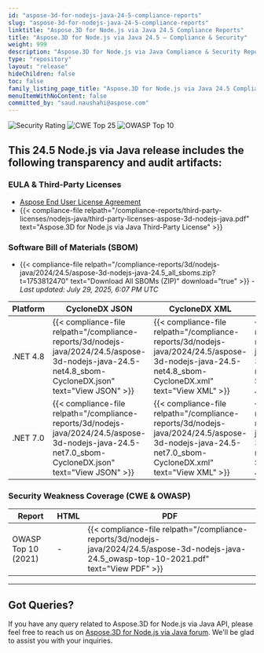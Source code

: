 ```yaml
---
id: "aspose-3d-for-nodejs-java-24-5-compliance-reports"
slug: "aspose-3d-for-nodejs-java-24-5-compliance-reports"
linktitle: "Aspose.3D for Node.js via Java 24.5 Compliance Reports"
title: "Aspose.3D for Node.js via Java 24.5 – Compliance & Security"
weight: 999
description: "Aspose.3D for Node.js via Java Compliance & Security Reports | Release 24.5"
type: "repository"
layout: "release"
hideChildren: false
toc: false
family_listing_page_title: "Aspose.3D for Node.js via Java 24.5 Compliance & Security Reports"
menuItemWithNoContent: false
committed_by: "saud.naushahi@aspose.com"
---
```


![Security Rating](https://img.shields.io/badge/Security%20Rating-A-brightgreen?style=flat-square&logo=verizon)
![CWE Top 25](https://img.shields.io/badge/CWE%20Top%2025-2024-blue?style=flat-square&logo=checkmarx)
![OWASP Top 10](https://img.shields.io/badge/OWASP%20Top%2010-2021-blue?style=flat-square&logo=openaccess)

## This 24.5 Node.js via Java release includes the following transparency and audit artifacts:

### EULA & Third-Party Licenses

- <a href="https://files.conholdate.app/viewer/view/4Y8UNm7laVFjMAd0r/aspose_end-user-license-agreement_2024-05-16.pdf" target="_blank" rel="noopener">Aspose End User License Agreement</a>
- {{< compliance-file relpath="/compliance-reports/third-party-licenses/nodejs-java/third-party-licenses-aspose-3d-nodejs-java.pdf" text="Aspose.3D for Node.js via Java Third-Party License" >}}



### Software Bill of Materials (SBOM)

- {{< compliance-file relpath="/compliance-reports/3d/nodejs-java/2024/24.5/aspose-3d-nodejs-java-24.5_all_sboms.zip?t=1753812470" text="Download All SBOMs (ZIP)" download="true" >}} - *Last updated: July 29, 2025, 6:07 PM UTC*

| Platform | CycloneDX JSON | CycloneDX XML | SPDX JSON | SPDX XML |
|----------|----------------|---------------|-----------|----------|
| .NET 4.8 | {{< compliance-file relpath="/compliance-reports/3d/nodejs-java/2024/24.5/aspose-3d-nodejs-java-24.5-net4.8_sbom-CycloneDX.json" text="View JSON" >}} | {{< compliance-file relpath="/compliance-reports/3d/nodejs-java/2024/24.5/aspose-3d-nodejs-java-24.5-net4.8_sbom-CycloneDX.xml" text="View XML" >}} | {{< compliance-file relpath="/compliance-reports/3d/nodejs-java/2024/24.5/aspose-3d-nodejs-java-24.5-net4.8_sbom-SPDX.json" text="View JSON" >}} | {{< compliance-file relpath="/compliance-reports/3d/nodejs-java/2024/24.5/aspose-3d-nodejs-java-24.5-net4.8_sbom-SPDX.xml" text="View XML" >}} |
| .NET 7.0 | {{< compliance-file relpath="/compliance-reports/3d/nodejs-java/2024/24.5/aspose-3d-nodejs-java-24.5-net7.0_sbom-CycloneDX.json" text="View JSON" >}} | {{< compliance-file relpath="/compliance-reports/3d/nodejs-java/2024/24.5/aspose-3d-nodejs-java-24.5-net7.0_sbom-CycloneDX.xml" text="View XML" >}} | {{< compliance-file relpath="/compliance-reports/3d/nodejs-java/2024/24.5/aspose-3d-nodejs-java-24.5-net7.0_sbom-SPDX.json" text="View JSON" >}} | {{< compliance-file relpath="/compliance-reports/3d/nodejs-java/2024/24.5/aspose-3d-nodejs-java-24.5-net7.0_sbom-SPDX.xml" text="View XML" >}} |



### Security Weakness Coverage (CWE & OWASP)

| Report | HTML | PDF |
|--------|------|-----|
| OWASP Top 10 (2021) | - | {{< compliance-file relpath="/compliance-reports/3d/nodejs-java/2024/24.5/aspose-3d-nodejs-java-24.5_owasp-top-10-2021.pdf" text="View PDF" >}} |



---

## Got Queries?

If you have any query related to Aspose.3D for Node.js via Java API, please feel free to reach us on [Aspose.3D for Node.js via Java forum](https://forum.aspose.com/c/3d/). We'll be glad to assist you with your inquiries.
